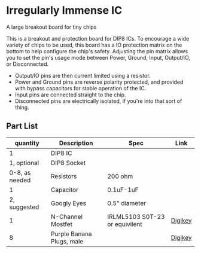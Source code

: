 Irregularly Immense IC 
================================
A large breakout board for tiny chips

This is a breakout and protection board for DIP8 ICs. To encourage a wide variety of chips to be used, this board has a IO protection matrix on the bottom to help configure the chip's safety. Adjusting the pin matrix allows you to set the pin's usage mode between Power, Ground, Input, Output/IO, or Disconnected.
- Output/IO pins are then current limited using a resistor.
- Power and Ground pins are reverse polarity protected, and provided with bypass capacitors for stable operation of the IC. 
- Input pins are connected straight to the chip. 
- Disconnected pins are electrically isolated, if you're into that sort of thing.


Part List
---------

quantity        | Description 	        | Spec		    | Link
---------------|-----------------------|---------------|------
1				|	DIP8 IC			 	|				| 
1, optional		|	DIP8 Socket	 		|				| 
0-8, as needed	|	Resistors			| 	 200 ohm    |
1				|	Capacitor	 		|	0.1uF-1uF	| 
2, suggested	|	Googly Eyes 	 	| 0.5" diameter	| 
1 				| N-Channel Mostfet   	| IRLML5103 S0T-23 or equivilent | [Digikey](http://www.digikey.com/product-detail/en/IRLML5103GTRPBF/IRLML5103GTRPBFCT-ND/2354248)
8 				| Purple Banana Plugs, male |	| [Digikey](http://www.digikey.com/product-search/en?vendor=0&keywords=j345-ND)
